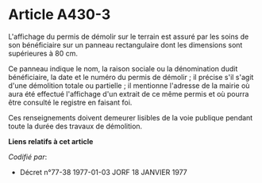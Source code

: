 # Article A430-3

L'affichage du permis de démolir sur le terrain est assuré par les soins de son bénéficiaire sur un panneau rectangulaire
dont les dimensions sont supérieures à 80 cm.

Ce panneau indique le nom, la raison sociale ou la dénomination dudit bénéficiaire, la date et le numéro du permis de
démolir ; il précise s'il s'agit d'une démolition totale ou partielle ; il mentionne l'adresse de la mairie où aura été
effectué l'affichage d'un extrait de ce même permis et où pourra être consulté le registre en faisant foi.

Ces renseignements doivent demeurer lisibles de la voie publique pendant toute la durée des travaux de démolition.

**Liens relatifs à cet article**

_Codifié par_:

  - Décret n°77-38 1977-01-03 JORF 18 JANVIER 1977
